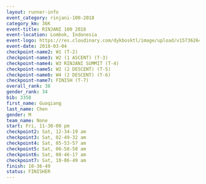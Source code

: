 ```yaml
---
layout: runner-info 
event_category: rinjani-100-2018 
category_km: 36K 
event-title: RINJANI 100 2018 
event-location: Lombok, Indonesia 
event-logo: https://res.cloudinary.com/dykbosktl/image/upload/v1573626435/Logo/Rinjani_eoufbh.png 
event-date: 2018-03-04 
checkpoint-name2: W1 (T-2) 
checkpoint-name3: W2 (1 ASCENT) (T-3) 
checkpoint-name4: W3 RINJANI SUMMIT (T-4) 
checkpoint-name5: W2 (2 DESCENT) (T-5) 
checkpoint-name6: W4 (2 DESCENT) (T-6) 
checkpoint-name7: FINISH (T-7) 
overall_rank: 38
gender_rank: 34
bib: 3358
first_name: Guoqiang
last_name: Chen
gender: M
team_name: None
start: Fri, 11-30-00 pm
checkpoint2: Sat, 12-34-19 am
checkpoint3: Sat, 02-49-32 am
checkpoint4: Sat, 05-53-57 am
checkpoint5: Sat, 06-58-58 am
checkpoint6: Sat, 08-46-17 am
checkpoint7: Sat, 10-06-49 am
finish: 10-36-49
status: FINISHER
---
```


